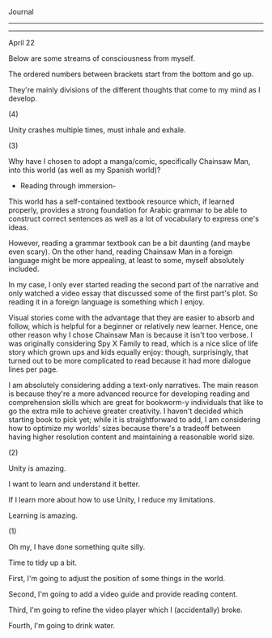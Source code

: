 
Journal

_________

___ 

April 22

Below are some streams of consciousness from myself.

The ordered numbers between brackets start from the bottom and go up.

They're mainly divisions of the different thoughts that come to my mind as I develop.

(4)

Unity crashes multiple times, must inhale and exhale.

(3)

Why have I chosen to adopt a manga/comic, specifically Chainsaw Man, into this world (as well as my Spanish world)?

- Reading through immersion-

This world has a self-contained textbook resource which, if learned properly, provides a strong foundation for Arabic grammar to be able to construct correct sentences as well as a lot of vocabulary to express one's ideas.

However, reading a grammar textbook can be a bit daunting (and maybe even scary). On the other hand, reading Chainsaw Man in a foreign language might be more appealing, at least to some, myself absolutely included.

In my case, I only ever started reading the second part of the narrative and only watched a video essay that discussed some of the first part's plot. So reading it in a foreign language is something which I enjoy. 

Visual stories come with the advantage that they are easier to absorb and follow, which is helpful for a beginner or relatively new learner. Hence, one other reason why I chose Chainsaw Man is because it isn't too verbose. I was originally considering Spy X Family to read, which is a nice slice of life story which grown ups and kids equally enjoy: though, surprisingly, that turned out to be more complicated to read because it had more dialogue lines per page.

I am absolutely considering adding a text-only narratives. The main reason is because they're a more advanced reource for developing reading and comprehension skills which are great for bookworm-y individuals that like to go the extra mile to achieve greater creativity. I haven't decided which starting book to pick yet; while it is straightforward to add, I am considering how to optimize my worlds' sizes because there's a tradeoff between having higher resolution content and maintaining a reasonable world size.

(2)

Unity is amazing.

I want to learn and understand it better.

If I learn more about how to use Unity, I reduce my limitations.

Learning is amazing.

(1)

Oh my, I have done something quite silly.

Time to tidy up a bit.

First, I'm going to adjust the position of some things in the world.

Second, I'm going to add a video guide and provide reading content.

Third, I'm going to refine the video player which I (accidentally) broke.

Fourth, I'm going to drink water.
